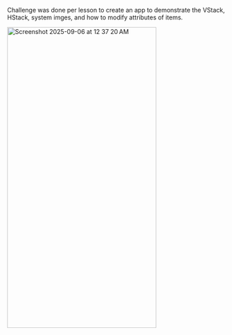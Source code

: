 Challenge was done per lesson to create an app to demonstrate the VStack, HStack, system imges, and how to modify attributes of items.

<img width="344" height="694" alt="Screenshot 2025-09-06 at 12 37 20 AM" src="https://github.com/user-attachments/assets/639ac321-c864-406f-9f87-697479250511" />
